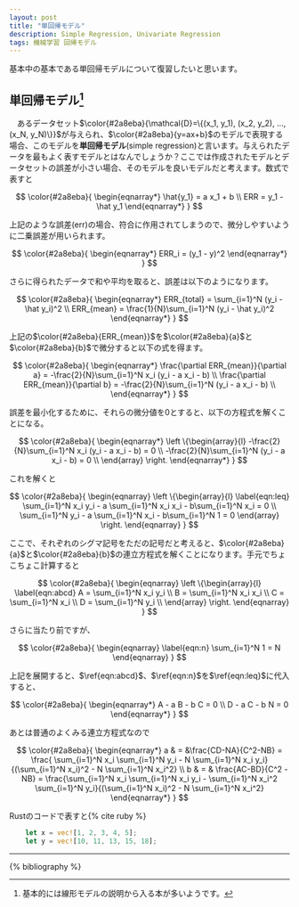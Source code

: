 ```yaml
---
layout: post
title: "単回帰モデル"
description: Simple Regression, Univariate Regression
tags: 機械学習 回帰モデル
---
```


基本中の基本である単回帰モデルについて復習したいと思います。

## 単回帰モデル[^1]

　あるデータセット$\color{#2a8eba}{\mathcal{D}=\{(x_1, y_1), (x_2, y_2), ..., (x_N, y_N)\}}$が与えられ、$\color{#2a8eba}{y=ax+b}$のモデルで表現する場合、このモデルを**単回帰モデル**(simple regression)と言います。与えられたデータを最もよく表すモデルとはなんでしょうか？ここでは作成されたモデルとデータセットの誤差が小さい場合、そのモデルを良いモデルだと考えます。数式で表すと

$$
\color{#2a8eba}{
\begin{eqnarray*}
    \hat{y_1} = a x_1 + b \\
    ERR = y_1 - \hat y_1
\end{eqnarray*}
}
$$

上記のような誤差(err)の場合、符合に作用されてしまうので、微分しやすいように二乗誤差が用いられます。

$$
\color{#2a8eba}{
\begin{eqnarray*}
    ERR_i = (y_1 - y)^2
\end{eqnarray*}
}
$$

さらに得られたデータで和や平均を取ると、誤差は以下のようになります。

$$
\color{#2a8eba}{
\begin{eqnarray*}
    ERR_{total} = \sum_{i=1}^N (y_i - \hat y_i)^2 \\
    ERR_{mean} = \frac{1}{N}\sum_{i=1}^N (y_i - \hat y_i)^2
\end{eqnarray*}
}
$$

上記の$\color{#2a8eba}{ERR_{mean}}$を$\color{#2a8eba}{a}$と$\color{#2a8eba}{b}$で微分すると以下の式を得ます。

$$
\color{#2a8eba}{
\begin{eqnarray*}
    \frac{\partial ERR_{mean}}{\partial a} = -\frac{2}{N}\sum_{i=1}^N x_i (y_i - a x_i - b) \\
    \frac{\partial ERR_{mean}}{\partial b} = -\frac{2}{N}\sum_{i=1}^N (y_i - a x_i - b) \\
\end{eqnarray*}
}
$$

誤差を最小化するために、それらの微分値を0とすると、以下の方程式を解くことになる。

$$
\color{#2a8eba}{
\begin{eqnarray*}
\left
\{\begin{array}{l}
    -\frac{2}{N}\sum_{i=1}^N x_i (y_i - a x_i - b) = 0 \\
    -\frac{2}{N}\sum_{i=1}^N (y_i - a x_i - b) = 0 \\
\end{array}
\right.
\end{eqnarray*}
}
$$

これを解くと

$$
\color{#2a8eba}{
\begin{eqnarray}
\left
\{\begin{array}{l}
\label{eqn:leq}
    \sum_{i=1}^N x_i y_i - a \sum_{i=1}^N x_i x_i - b\sum_{i=1}^N x_i = 0 \\
    \sum_{i=1}^N y_i - a \sum_{i=1}^N x_i - b\sum_{i=1}^N 1 = 0
\end{array}
\right.
\end{eqnarray}
}
$$

ここで、それぞれのシグマ記号をただの記号だと考えると、$\color{#2a8eba}{a}$と$\color{#2a8eba}{b}$の連立方程式を解くことになります。手元でちょこちょこ計算すると

$$
\color{#2a8eba}{
\begin{eqnarray}
\left
\{\begin{array}{l}
\label{eqn:abcd}
    A = \sum_{i=1}^N x_i y_i \\
    B = \sum_{i=1}^N x_i x_i \\
    C = \sum_{i=1}^N x_i \\
    D = \sum_{i=1}^N y_i \\
\end{array}
\right.
\end{eqnarray}
}
$$

さらに当たり前ですが、

$$
\color{#2a8eba}{
\begin{eqnarray} \label{eqn:n}
    \sum_{i=1}^N 1 = N
\end{eqnarray}
}
$$

上記を展開すると、$\ref{eqn:abcd}$、$\ref{eqn:n}$を$\ref{eqn:leq}$に代入すると、

$$
\color{#2a8eba}{
\begin{eqnarray*}
    A - a B - b C = 0 \\
    D - a C - b N = 0
\end{eqnarray*}
}
$$

あとは普通のよくみる連立方程式なので

$$
\color{#2a8eba}{
\begin{eqnarray*}
a & = &\frac{CD-NA}{C^2-NB} = \frac{ \sum_{i=1}^N x_i \sum_{i=1}^N y_i - N  \sum_{i=1}^N x_i y_i}{(\sum_{i=1}^N x_i)^2 - N  \sum_{i=1}^N x_i^2} \\
b & = & \frac{AC-BD}{C^2 - NB} = \frac{\sum_{i=1}^N x_i \sum_{i=1}^N x_i y_i - \sum_{i=1}^N x_i^2  \sum_{i=1}^N y_i}{(\sum_{i=1}^N x_i)^2 - N  \sum_{i=1}^N x_i^2}
\end{eqnarray*}
}
$$

Rustのコードで表すと{% cite ruby %}
```rust
    let x = vec![1, 2, 3, 4, 5];
    let y = vec![10, 11, 13, 15, 18];
```

----
[^1]: 基本的には線形モデルの説明から入る本が多いようです。



{% bibliography %}

